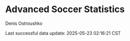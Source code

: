 # Advanced Soccer Statistics
Denis Ostroushko

<!-- gfm -->

Last successful data update: 2025-05-23 02:16:21 CST
